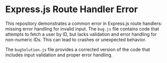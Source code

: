 # Express.js Route Handler Error
This repository demonstrates a common error in Express.js route handlers: missing error handling for invalid input.  The `bug.js` file contains code that attempts to fetch a user by ID, but lacks validation and error handling for non-numeric IDs. This can lead to crashes or unexpected behavior.

The `bugSolution.js` file provides a corrected version of the code that includes input validation and proper error handling.